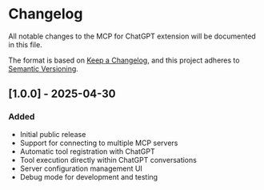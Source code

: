 # Changelog

All notable changes to the MCP for ChatGPT extension will be documented in this file.

The format is based on [Keep a Changelog](https://keepachangelog.com/en/1.0.0/),
and this project adheres to [Semantic Versioning](https://semver.org/spec/v2.0.0.html).

## [1.0.0] - 2025-04-30

### Added
- Initial public release
- Support for connecting to multiple MCP servers
- Automatic tool registration with ChatGPT
- Tool execution directly within ChatGPT conversations
- Server configuration management UI
- Debug mode for development and testing
